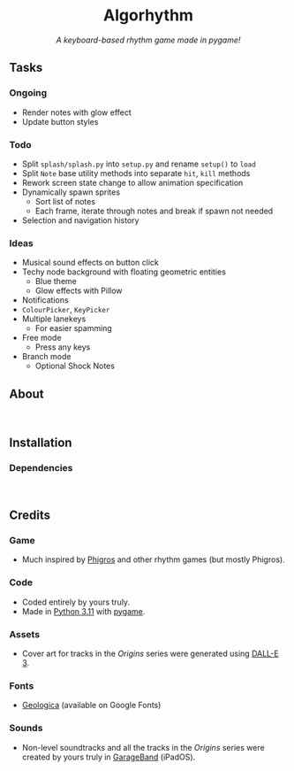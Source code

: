<h1 align="center"> Algorhythm </h1>

<div align="center"> <em>A keyboard-based rhythm game made in pygame!</em> </div>


## Tasks

### Ongoing
- Render notes with glow effect
- Update button styles

### Todo
- Split `splash/splash.py` into `setup.py` and rename `setup()` to `load`
- Split `Note` base utility methods into separate `hit`, `kill` methods
- Rework screen state change to allow animation specification
- Dynamically spawn sprites
  - Sort list of notes
  - Each frame, iterate through notes and break if spawn not needed
- Selection and navigation history

### Ideas
- Musical sound effects on button click
- Techy node background with floating geometric entities
  - Blue theme
  - Glow effects with Pillow
- Notifications
- `ColourPicker`, `KeyPicker`
- Multiple lanekeys
  - For easier spamming
- Free mode
  - Press any keys
- Branch mode
  - Optional Shock Notes


## About


<br>


## Installation

### Dependencies


<br>


## Credits

### Game
- Much inspired by [Phigros](https://phigros.fandom.com/wiki/Phigros_Wiki) and other rhythm games (but mostly Phigros).

### Code
- Coded entirely by yours truly.
- Made in [Python 3.11](https://www.python.org) with [pygame](https://www.pygame.org).

### Assets
- Cover art for tracks in the *Origins* series were generated using [DALL-E 3](https://openai.com/dall-e-3).

### Fonts
- [Geologica](https://fonts.google.com/specimen/Geologica) (available on Google Fonts)

### Sounds
- Non-level soundtracks and all the tracks in the *Origins* series were created by yours truly in [GarageBand](https://www.apple.com/ios/garageband) (iPadOS).
